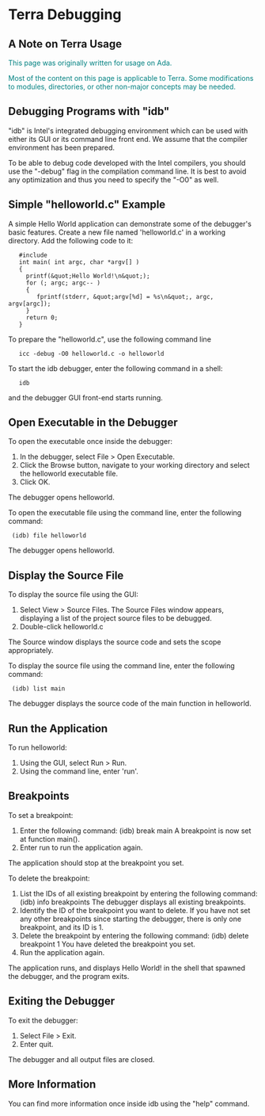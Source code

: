 # Terra Debugging 


## A Note on Terra Usage

<font color=teal> This page was originally written for usage on Ada.

Most of the content on this page is applicable to Terra. Some
modifications to modules, directories, or other non-major concepts may
be needed. </font>

## Debugging Programs with "idb"

"idb" is Intel's integrated debugging environment which can be used with
either its GUI or its command line front end. We assume that the
compiler environment has been prepared.

To be able to debug code developed with the Intel compilers, you should
use the "-debug" flag in the compilation command line. It is best to
avoid any optimization and thus you need to specify the "-O0" as well.

## Simple "helloworld.c" Example

A simple Hello World application can demonstrate some of the debugger's
basic features. Create a new file named 'helloworld.c' in a working
directory. Add the following code to it:

``` 
   #include 
   int main( int argc, char *argv[] )
   {
     printf(&quot;Hello World!\n&quot;);
     for (; argc; argc-- )
     {
        fprintf(stderr, &quot;argv[%d] = %s\n&quot;, argc, argv[argc]);
     }
     return 0;
   }
```

To prepare the "helloworld.c", use the following command line

``` 
   icc -debug -O0 helloworld.c -o helloworld
```

To start the idb debugger, enter the following command in a shell:

``` 
   idb
```

and the debugger GUI front-end starts running.

## Open Executable in the Debugger

To open the executable once inside the debugger:

1.  In the debugger, select File \> Open Executable.
2.  Click the Browse button, navigate to your working directory and
    select the helloworld executable file.
3.  Click OK.

The debugger opens helloworld.

To open the executable file using the command line, enter the following
command:

``` 
 (idb) file helloworld
```

The debugger opens helloworld.

## Display the Source File

To display the source file using the GUI:

1.  Select View \> Source Files. The Source Files window appears,
    displaying a list of the project source files to be debugged.
2.  Double-click helloworld.c

The Source window displays the source code and sets the scope
appropriately.

To display the source file using the command line, enter the following
command:

``` 
 (idb) list main
```

The debugger displays the source code of the main function in
helloworld.

## Run the Application

To run helloworld:

1.  Using the GUI, select Run \> Run.
2.  Using the command line, enter 'run'.

## Breakpoints

To set a breakpoint:

1.  Enter the following command:
        (idb) break main
    A breakpoint is now set at function main().
2.  Enter run to run the application again.

The application should stop at the breakpoint you set.

To delete the breakpoint:

1.  List the IDs of all existing breakpoint by entering the following
    command:
        (idb) info breakpoints
    The debugger displays all existing breakpoints.
2.  Identify the ID of the breakpoint you want to delete. If you have
    not set any other breakpoints since starting the debugger, there is
    only one breakpoint, and its ID is 1.
3.  Delete the breakpoint by entering the following command:
        (idb) delete breakpoint 1
    You have deleted the breakpoint you set.
4.  Run the application again.

The application runs, and displays Hello World\! in the shell that
spawned the debugger, and the program exits.

## Exiting the Debugger

To exit the debugger:

1.  Select File \> Exit.
2.  Enter quit.

The debugger and all output files are closed.

## More Information

You can find more information once inside idb using the "help" command.
